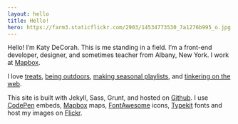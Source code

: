 ```yaml
---
layout: hello
title: Hello!
hero: https://farm3.staticflickr.com/2903/14534773530_7a1276b995_o.jpg
---
```


Hello! I&rsquo;m Katy DeCorah. This is me standing in a field. I&rsquo;m a front-end developer, designer, and sometimes teacher from Albany, New&nbsp;York. I work at [Mapbox](//www.mapbox.com).

I love [treats](/card-catalog/#epicurean), [being outdoors](/card-catalog/#adventures), [making seasonal playlists](/card-catalog/#playlists), and [tinkering on the web](/card-catalog/#code).

This site is built with Jekyll, Sass, Grunt, and hosted on [Github](https://github.com/katydecorah/katydecorah.github.com). I use [CodePen](http://codepen.io/) embeds, [Mapbox](https://www.mapbox.com/developers/api/static/) maps, [FontAwesome](http://fortawesome.github.io/Font-Awesome/icons/) icons,  [Typekit](https://typekit.com/) fonts and host my images on [Flickr](flickr.com).

